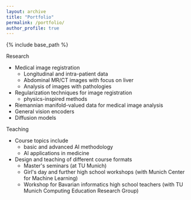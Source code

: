 ```yaml
---
layout: archive
title: "Portfolio"
permalink: /portfolio/
author_profile: true
---
```


{% include base_path %}



Research

- Medical image registration
	- Longitudinal and intra-patient data
	- Abdominal MR/CT images with focus on liver
	- Analysis of images with pathologies
- Regularization techniques for image registration
	- physics-inspired methods
- Riemannian manifold-valued data for medical image analysis
- General vision encoders 
- Diffusion models



Teaching

- Course topics include
	- basic and advanced AI methodology
	- AI applications in medicine
- Design and teaching of different course formats 
	- Master's seminars (at TU Munich)
	- Girl's day and further high school workshops 
	  (with Munich Center for Machine Learning)
	- Workshop for Bavarian informatics high school teachers 
	  (with TU Munich Computing Education Research Group)
